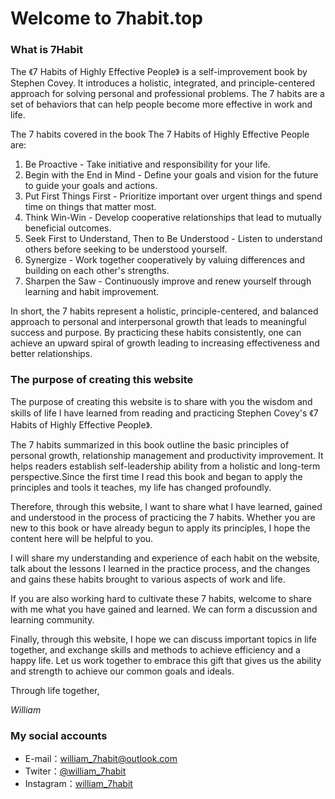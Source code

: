 # Welcome to 7habit.top

### What is 7Habit
The 《7 Habits of Highly Effective People》 is a self-improvement book by Stephen Covey. It introduces a holistic, integrated, and principle-centered approach for solving personal and professional problems. The 7 habits are a set of behaviors that can help people become more effective in work and life.

The 7 habits covered in the book The 7 Habits of Highly Effective People are:

1.  Be Proactive - Take initiative and responsibility for your life.
2.  Begin with the End in Mind - Define your goals and vision for the future to guide your goals and actions.
3.  Put First Things First - Prioritize important over urgent things and spend time on things that matter most.
4.  Think Win-Win - Develop cooperative relationships that lead to mutually beneficial outcomes.
5.  Seek First to Understand, Then to Be Understood - Listen to understand others before seeking to be understood yourself.
6.  Synergize - Work together cooperatively by valuing differences and building on each other's strengths.
7.  Sharpen the Saw - Continuously improve and renew yourself through learning and habit improvement.

In short, the 7 habits represent a holistic, principle-centered, and balanced approach to personal and interpersonal growth that leads to meaningful success and purpose.  By practicing these habits consistently, one can achieve an upward spiral of growth leading to increasing effectiveness and better relationships.

### The purpose of creating this website
The purpose of creating this website is to share with you the wisdom and skills of life I have learned from reading and practicing Stephen Covey's 《7 Habits of Highly Effective People》.   

The 7 habits summarized in this book outline the basic principles of personal growth, relationship management and productivity improvement. It helps readers establish self-leadership ability from a holistic and long-term perspective.Since the first time I read this book and began to apply the principles and tools it teaches, my life has changed profoundly.   

Therefore, through this website, I want to share what I have learned, gained and understood in the process of practicing the 7 habits. Whether you are new to this book or have already begun to apply its principles, I hope the content here will be helpful to you.  

I will share my understanding and experience of each habit on the website, talk about the lessons I learned in the practice process, and the changes and gains these habits brought to various aspects of work and life.   

If you are also working hard to cultivate these 7 habits, welcome to share with me what you have gained and learned. We can form a discussion and learning community.   

Finally, through this website, I hope we can discuss important topics in life together, and exchange skills and methods to achieve efficiency and a happy life. Let us work together to embrace this gift that gives us the ability and strength to achieve our common goals and ideals.    

Through life together,   

_William_

### My social accounts
  - E-mail：william_7habit@outlook.com
  - Twiter：[@william_7habit](https://twitter.com/william_7habit)
  - Instagram：[william_7habit](https://www.instagram.com/william_7habit)

